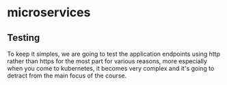 # microservices

## Testing

To keep it simples, we are going to test the application endpoints using http rather than https for the most part for various reasons, more especially when you come to kubernetes, it becomes very complex and it's going to detract from the main focus of the course.
